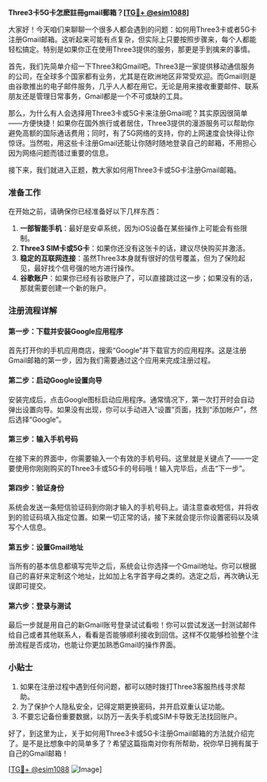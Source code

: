**Three3卡5G卡怎麽註冊gmail郵箱？[[TG💪+ @esim1088](https://t.me/s/esim1088)]**

大家好！今天咱们来聊聊一个很多人都会遇到的问题：如何用Three3卡或者5G卡注册Gmail邮箱。这听起来可能有点复杂，但实际上只要按照步骤来，每个人都能轻松搞定。特别是如果你正在使用Three3提供的服务，那更是手到擒来的事情。

首先，我们先简单介绍一下Three3和Gmail吧。Three3是一家提供移动通信服务的公司，在全球多个国家都有业务，尤其是在欧洲地区非常受欢迎。而Gmail则是由谷歌推出的电子邮件服务，几乎人人都在用它。无论是用来接收重要邮件、联系朋友还是管理日常事务，Gmail都是一个不可或缺的工具。

那么，为什么有人会选择用Three3卡或5G卡来注册Gmail呢？其实原因很简单——方便快捷！如果你在国外旅行或者居住，Three3提供的漫游服务可以帮助你避免高额的国际通话费用；同时，有了5G网络的支持，你的上网速度会快得让你惊讶。当然啦，用这些卡注册Gmail还能让你随时随地登录自己的邮箱，不用担心因为网络问题而错过重要的信息。

接下来，我们就进入正题，教大家如何用Three3卡或5G卡注册Gmail邮箱。

### 准备工作

在开始之前，请确保你已经准备好以下几样东西：

1. **一部智能手机**：最好是安卓系统，因为iOS设备在某些操作上可能会有些限制。
2. **Three3 SIM卡或5G卡**：如果你还没有这张卡的话，建议尽快购买并激活。
3. **稳定的互联网连接**：虽然Three3本身就有很好的信号覆盖，但为了保险起见，最好找个信号强的地方进行操作。
4. **谷歌账户**：如果你已经有谷歌账户了，可以直接跳过这一步；如果没有的话，那就需要创建一个新的账户。

### 注册流程详解

#### 第一步：下载并安装Google应用程序

首先打开你的手机应用商店，搜索“Google”并下载官方的应用程序。这是注册Gmail邮箱的第一步，因为我们需要通过这个应用来完成注册过程。

#### 第二步：启动Google设置向导

安装完成后，点击Google图标启动应用程序。通常情况下，第一次打开时会自动弹出设置向导。如果没有出现，你可以手动进入“设置”页面，找到“添加帐户”，然后选择“Google”。

#### 第三步：输入手机号码

在接下来的界面中，你需要输入一个有效的手机号码。这里就是关键点了——一定要使用你刚刚购买的Three3卡或5G卡的号码哦！输入完毕后，点击“下一步”。

#### 第四步：验证身份

系统会发送一条短信验证码到你刚才输入的手机号码上。请注意查收短信，并将收到的验证码填入指定位置。如果一切正常的话，接下来就会提示你设置密码以及填写个人信息。

#### 第五步：设置Gmail地址

当所有的基本信息都填写完毕之后，系统会让你选择一个Gmail地址。你可以根据自己的喜好来定制这个地址，比如加上名字首字母之类的。选定之后，再次确认无误即可提交。

#### 第六步：登录与测试

最后一步就是用自己的新Gmail账号登录试试看啦！你可以尝试发送一封测试邮件给自己或者其他联系人，看看是否能够顺利接收到回信。这样不仅能够检验整个注册流程是否成功，也能让你更加熟悉Gmail的操作界面。

### 小贴士

1. 如果在注册过程中遇到任何问题，都可以随时拨打Three3客服热线寻求帮助。
2. 为了保护个人隐私安全，记得定期更换密码，并开启双重认证功能。
3. 不要忘记备份重要数据，以防万一丢失手机或SIM卡导致无法找回账户。

好了，到这里为止，关于如何用Three3卡或5G卡注册Gmail邮箱的方法就介绍完了。是不是比想象中的简单多了？希望这篇指南对你有所帮助，祝你早日拥有属于自己的Gmail邮箱！

[[TG💪+ @esim1088](https://t.me/s/esim1088) ![Image](https://i.postimg.cc/4NQfJmqS/Snipaste-2025-05-13-00-14-12.png)]